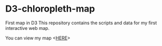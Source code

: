 # D3-chloropleth-map
First map in D3
This repository contains the scripts and data for my first interactive web map.

You can view my map <[HERE](http://tomvana.github.io/D3-chloropleth-map)>
